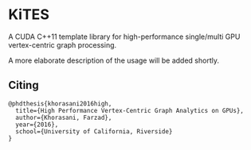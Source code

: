 # KiTES
A CUDA C++11 template library for high-performance single/multi GPU vertex-centric graph processing.

A more elaborate description of the usage will be added shortly.



Citing
------------------
```shell
@phdthesis{khorasani2016high,
  title={High Performance Vertex-Centric Graph Analytics on GPUs},
  author={Khorasani, Farzad},
  year={2016},
  school={University of California, Riverside}
}
```
